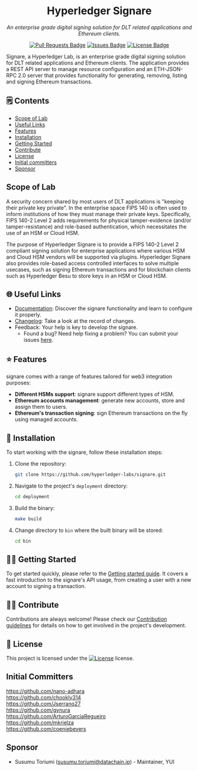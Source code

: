 <h1 align="center">Hyperledger Signare</h1>
<p align="center"><i>An enterprise grade digital signing solution for DLT related applications and Ethereum clients.</i></p>
<div align="center">
<a href="https://github.com/hyperledger-labs/signare/pulls"><img src="https://img.shields.io/github/issues-pr/hyperledger-labs/signare" alt="Pull Requests Badge"/></a>
<a href="https://github.com/hyperledger-labs/signare/issues"><img src="https://img.shields.io/github/issues/hyperledger-labs/signare" alt="Issues Badge"/></a>
<a href="https://github.com/hyperledger-labs/signare/LICENSE"><img src="https://img.shields.io/github/license/hyperledger-labs/signare?color=2b9348" alt="License Badge"/></a>
</div>


Signare, a Hyperledger Lab, is an enterprise grade digital signing solution for DLT related applications and Ethereum clients. The application provides a REST API server to manage resource configuration and an ETH-JSON-RPC 2.0 server that provides functionality for generating, removing, listing and signing Ethereum transactions.

## 🗒 Contents
- [Scope of Lab](#scope-of-lab)
- [Useful Links](#globe_with_meridians-useful-links)
- [Features](#star-features)
- [Installation](#wrench-installation)
- [Getting Started](#astronaut-getting-started)
- [Contribute](#woman_technologist-contribute)
- [License](#pencil-license)
- [Initial committers](#initial-committers)
- [Sponsor](#sponsor)

## Scope of Lab

A security concern shared by most users of DLT applications is "keeping their private key private". In the enterprise space FIPS 140 is often used to inform institutions of how they must manage their private keys. Specifically, FIPS 140-2 Level 2 adds requirements for physical tamper-evidence (and/or tamper-resistance) and role-based authentication, which necessitates the use of an HSM or Cloud HSM.

The purpose of Hyperledger Signare is to provide a FIPS 140-2 Level 2 compliant signing solution for enterprise applications where various HSM and Cloud HSM vendors will be supported via plugins. Hyperledger Signare also provides role-based access controlled interfaces to solve multiple usecases, such as signing Ethereum transactions and for blockchain clients such as Hyperledger Besu to store keys in an HSM or Cloud HSM.

## :globe_with_meridians: Useful Links

- [Documentation](app/docs/mkdocs/docs/index.md): Discover the signare functionality and learn to configure it properly.
- [Changelog](app/docs/mkdocs/docs/CHANGELOG.md): Take a look at the record of changes.
- Feedback: Your help is key to develop the signare.
    - Found a bug? Need help fixing a problem? You can submit your issues [here](https://github.com/hyperledger-labs/signare/issues).

## :star: Features

signare comes with a range of features tailored for web3 integration purposes:

- **Different HSMs support**: signare support different types of HSM.
- **Ethereum accounts management**: generate new accounts, store and assign them to users.
- **Ethereum's transaction signing**: sign Ethereum transactions on the fly using managed accounts.

## :wrench: Installation

To start working with the signare, follow these installation steps:

1. Clone the repository:

   ```bash
   git clone https://github.com/hyperledger-labs/signare.git
   ```

2. Navigate to the project's ``deployment`` directory:

   ```bash
   cd deployment
   ```

3. Build the binary:

   ```bash
   make build
   ```

4. Change directory to ``bin`` where the built binary will be stored:

   ```bash
   cd bin  
   ```

## :astronaut: Getting Started

To get started quickly, please refer to the [Getting started guide](app/docs/mkdocs/docs/getting-started/getting-started.md).
It covers a fast introduction to the signare's API usage, from creating a user with a new account to signing a transaction.

## :woman_technologist: Contribute

Contributions are always welcome! Please check our [Contribution guidelines](app/docs/mkdocs/docs/contribute/index.md) for details on how to get involved in the project's development.

## :pencil: License

This project is licensed under the [![License](https://img.shields.io/badge/License-Apache_2.0-blue.svg)](https://opensource.org/licenses/Apache-2.0) license.

## Initial Committers

https://github.com/nano-adhara  
https://github.com/chookly314  
https://github.com/Jserrano27  
https://github.com/gynura  
https://github.com/ArturoGarciaRegueiro  
https://github.com/mkrielza  
https://github.com/coeniebeyers  

## Sponsor

- Susumu Toriumi (susumu.toriumi@datachain.jp) - Maintainer, YUI

